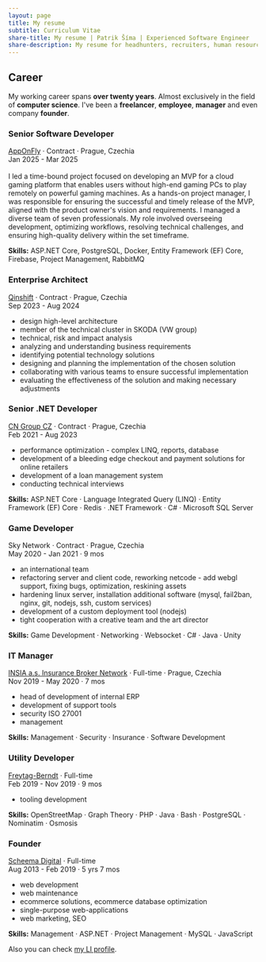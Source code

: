 ```yaml
---
layout: page
title: My resume
subtitle: Curriculum Vitae
share-title: My resume | Patrik Šíma | Experienced Software Engineer
share-description: My resume for headhunters, recruiters, human resources. Downloadable PDF.
---
```


## Career ##
My working career spans **over twenty years**. Almost exclusively in the field of **computer science**.
I've been a **freelancer**, **employee**, **manager** and even company **founder**.


### Senior Software Developer
[AppOnFly](https://www.apponfly.com/) · Contract · Prague, Czechia<br/>
Jan 2025 - Mar 2025<br/><br/>
I led a time-bound project focused on developing an MVP for a cloud gaming platform that enables users without high-end gaming PCs to play remotely on powerful gaming machines.
As a hands-on project manager, I was responsible for ensuring the successful and timely release of the MVP, aligned with the product owner's vision and requirements. I managed a diverse team of seven professionals. My role involved overseeing development, optimizing workflows, resolving technical challenges, and ensuring high-quality delivery within the set timeframe.

**Skills:** ASP.NET Core, PostgreSQL, Docker, Entity Framework (EF) Core, Firebase, Project Management, RabbitMQ


### Enterprise Architect ###
[Qinshift](https://www.qinshift.com/) · Contract · Prague, Czechia<br/>
Sep 2023 - Aug 2024<br/>
- design high-level architecture
- member of the technical cluster in SKODA (VW group)
- technical, risk and impact analysis
- analyzing and understanding business requirements
- identifying potential technology solutions
- designing and planning the implementation of the chosen solution
- collaborating with various teams to ensure successful implementation
- evaluating the effectiveness of the solution and making necessary adjustments


### Senior .NET Developer ###
[CN Group CZ](https://www.cngroup.dk/) · Contract · Prague, Czechia<br/>
Feb 2021 - Aug 2023<br/>
- performance optimization - complex LINQ, reports, database
- development of a bleeding edge checkout and payment solutions for online retailers
- development of a loan management system
- conducting technical interviews

**Skills:** ASP.NET Core · Language Integrated Query (LINQ) · Entity Framework (EF) Core · Redis · .NET Framework · C# · Microsoft SQL Server

### Game Developer ###
Sky Network · Contract · Prague, Czechia<br/>
May 2020 - Jan 2021 · 9 mos<br/>
- an international team
- refactoring server and client code, reworking netcode - add webgl support, fixing bugs, optimization, reskining assets
- hardening linux server, installation additional software (mysql, fail2ban, nginx, git, nodejs, ssh, custom services)
- development of a custom deployment tool (nodejs)
- tight cooperation with a creative team and the art director

**Skills:** Game Development · Networking · Websocket · C# · Java · Unity


### IT Manager ###
[INSIA a.s. Insurance Broker Network](https://www.insia.cz/) · Full-time · Prague, Czechia<br/>
Nov 2019 - May 2020 · 7 mos<br/>
- head of development of internal ERP
- development of support tools
- security ISO 27001
- management

**Skills:** Management · Security · Insurance · Software Development

### Utility Developer ###
[Freytag-Berndt](https://www.cykloserver.cz/) · Full-time<br/>
Feb 2019 - Nov 2019 · 9 mos<br/>
- tooling development

**Skills:** OpenStreetMap · Graph Theory · PHP · Java · Bash · PostgreSQL · Nominatim · Osmosis


### Founder ###
[Scheema Digital](https://web.archive.org/web/20180815152121/https://scheemadigital.com/) · Full-time<br/>
Aug 2013 - Feb 2019 · 5 yrs 7 mos<br/>
- web development
- web maintenance
- ecommerce solutions, ecommerce database optimization
- single-purpose web-applications
- web marketing, SEO

**Skills:** Management · ASP.NET · Project Management · MySQL · JavaScript


Also you can check [my LI profile](https://www.linkedin.com/in/patriksima/).
